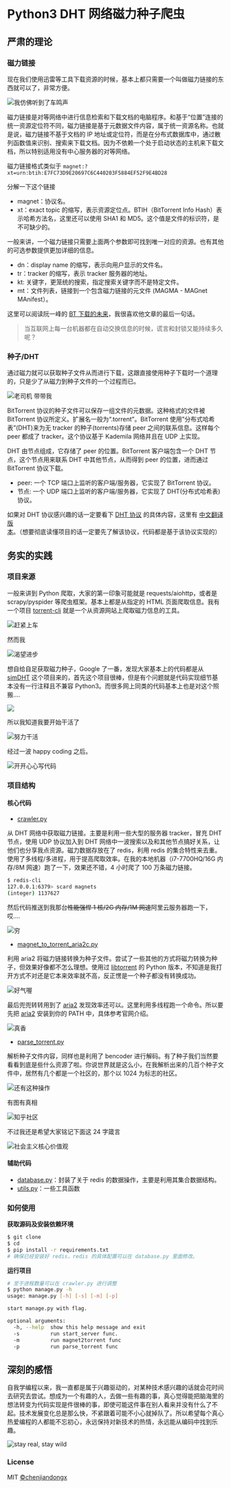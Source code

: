 # Python3 DHT 网络磁力种子爬虫

## 严肃的理论

### 磁力链接

现在我们使用迅雷等工具下载资源的时候，基本上都只需要一个叫做磁力链接的东西就可以了，非常方便。

![我仿佛听到了车鸣声](https://user-images.githubusercontent.com/19553554/42369819-a7cd8480-813d-11e8-9110-b371c2cb2b3d.jpg)

磁力链接是对等网络中进行信息检索和下载文档的电脑程序。和基于“位置”连接的统一资源定位符不同，磁力链接是基于元数据文件内容，属于统一资源名称。也就是说，磁力链接不基于文档的 IP 地址或定位符，而是在分布式数据库中，通过散列函数值来识别、搜索来下载文档。因为不依赖一个处于启动状态的主机来下载文档，所以特别适用没有中心服务器的对等网络。

磁力链接格式类似于 `magnet:?xt=urn:btih:E7FC73D9E20697C6C440203F5884EF52F9E4BD28`

分解一下这个链接

* magnet：协议名。
* xt：exact topic 的缩写，表示资源定位点。BTIH（BitTorrent Info Hash）表示哈希方法名，这里还可以使用 SHA1 和 MD5。这个值是文件的标识符，是不可缺少的。

一般来讲，一个磁力链接只需要上面两个参数即可找到唯一对应的资源。也有其他的可选参数提供更加详细的信息。

* dn：display name 的缩写，表示向用户显示的文件名。
* tr：tracker 的缩写，表示 tracker 服务器的地址。
* kt: 关键字，更笼统的搜索，指定搜索关键字而不是特定文件。
* mt：文件列表，链接到一个包含磁力链接的元文件 (MAGMA - MAGnet MAnifest）。

这里可以阅读阮一峰的 [BT 下载的未来](http://www.ruanyifeng.com/blog/2009/11/future_of_bittorrent.html)，我很喜欢他文章的最后一句话。
> 当互联网上每一台机器都在自动交换信息的时候，谎言和封锁又能持续多久呢？


### 种子/DHT

通过磁力就可以获取种子文件从而进行下载，这跟直接使用种子下载时一个道理的，只是少了从磁力到种子文件的一个过程而已。

![老司机 带带我](https://user-images.githubusercontent.com/19553554/42369745-74eb10a0-813d-11e8-9f65-10f141bc4dfc.jpg)

BitTorrent 协议的种子文件可以保存一组文件的元数据。这种格式的文件被 BitTorrent 协议所定义。扩展名一般为“.torrent”。BitTorrent 使用”分布式哈希表”(DHT)来为无 tracker 的种子(torrents)存储 peer 之间的联系信息。这样每个 peer 都成了 tracker。这个协议基于 Kademila 网络并且在 UDP 上实现。

DHT 由节点组成，它存储了 peer 的位置。BitTorrent 客户端包含一个 DHT 节点，这个节点用来联系 DHT 中其他节点，从而得到 peer 的位置，进而通过 BitTorrent 协议下载。

* peer: 一个 TCP 端口上监听的客户端/服务器，它实现了 BitTorrent 协议。
* 节点: 一个 UDP 端口上监听的客户端/服务器，它实现了 DHT(分布式哈希表) 协议。

如果对 DHT 协议感兴趣的话一定要看下 [DHT 协议](http://www.bittorrent.org/beps/bep_0005.html) 的具体内容，这里有 [中文翻译版本](http://justjavac.com/other/2015/02/01/bittorrent-dht-protocol.html)。（想要彻底读懂项目的话一定要先了解该协议，代码都是基于该协议实现的）


## 务实的实践

### 项目来源

一般来讲到 Python 爬取，大家的第一印象可能就是 requests/aiohttp，或者是 scrapy/pyspider 等爬虫框架。基本上都是从指定的 HTML 页面爬取信息。我有一个项目 [torrent-cli](https://github.com/chenjiandongx/torrent-cli) 就是一个从资源网站上爬取磁力信息的工具。

![赶紧上车](https://user-images.githubusercontent.com/19553554/42370007-35974b20-813e-11e8-9dc0-6f82f9e391d0.jpg)

然而我

![渴望进步](https://user-images.githubusercontent.com/19553554/42373600-020b19a8-8148-11e8-9503-29ae3c9d9aff.jpg)

想自给自足获取磁力种子，Google 了一番，发现大家基本上的代码都是从 [simDHT](https://github.com/fanpei91/simDHT) 这个项目来的，首先这个项目很棒，但是有个问题就是代码实现细节基本没有一行注释且不兼容 Python3。而很多网上同类的代码基本上也是对这个照搬....

![](https://user-images.githubusercontent.com/19553554/42369313-29abfb50-813c-11e8-8524-2a75372615de.jpg)

所以我知道我要开始干活了

![努力干活](https://user-images.githubusercontent.com/19553554/42371117-17e39fd6-8141-11e8-8ece-189774e28f41.gif)

经过一波 happy coding 之后。

![开开心心写代码](https://user-images.githubusercontent.com/19553554/42370122-83062ca0-813e-11e8-98cf-3c1177836042.gif)


### 项目结构

#### 核心代码

* [crawler.py]()

从 DHT 网络中获取磁力链接。主要是利用一些大型的服务器 tracker，冒充 DHT 节点，使用 UDP 协议加入到 DHT 网络中一波搜索以及和其他节点搞好关系，让他们也分享我点资源。磁力数据存放在了 redis，利用 redis 的集合特性来去重。使用了多线程/多进程，用于提高爬取效率。在我的本地机器（i7-7700HQ/16G 内存/8M 网速）跑了一下，效果还不错，4 小时爬了 100 万条磁力链接。

```bash
$ redis-cli
127.0.0.1:6379> scard magnets
(integer) 1137627
```
然后代码推送到我那台~~性能强悍 1 核/2G 内存/1M 网速~~阿里云服务器跑一下，哎....

![穷](https://user-images.githubusercontent.com/19553554/42371121-19922bc2-8141-11e8-96fe-3c6acc31d7bc.jpg)

* [magnet_to_torrent_aria2c.py]()

利用 aria2 将磁力链接转换为种子文件。尝试了一些其他的方式将磁力转换为种子，但效果好像都不怎么理想。使用过 [libtorrent](https://github.com/arvidn/libtorrent) 的 Python 版本，不知道是我打开方式不对还是它本来效率就不高，反正愣是一个种子都没有转换成功。

![好气喔](https://user-images.githubusercontent.com/19553554/42371358-d31e67e0-8141-11e8-92c3-4248a4073286.png)

最后兜兜转转用到了 [aria2](https://github.com/aria2/aria2) 发现效率还可以。这里利用多线程跑一个命令。所以要先把 [aria2](https://github.com/aria2/aria2) 安装到你的 PATH 中，具体参考官网介绍。

![真香](https://user-images.githubusercontent.com/19553554/42371518-4e1ee12c-8142-11e8-91e3-205831841e78.jpg)

* [parse_torrent.py]()

解析种子文件内容，同样也是利用了 bencoder 进行解码。有了种子我们当然要看看到底是些什么资源了啦。你说世界就是这么小，在我解析出来的几百个种子文件中，居然有几个都是一个社区的，那个以 1024 为标志的社区。

![还有这种操作](https://user-images.githubusercontent.com/19553554/42372044-c5debb5a-8143-11e8-8feb-99fa06d1813a.png)

有图有真相

![知乎社区](https://user-images.githubusercontent.com/19553554/42373886-cac632ce-8148-11e8-889c-def385f54a0c.png)

不过我还是希望大家铭记下面这 24 字箴言

![社会主义核心价值观](https://user-images.githubusercontent.com/19553554/42373033-59add9cc-8146-11e8-9507-0f1dd570c2e2.jpg)

#### 辅助代码

* [database.py]()：封装了关于 redis 的数据操作，主要是利用其集合数据结构。
* [utils.py]()：一些工具函数


### 如何使用

**获取源码及安装依赖环境**

```bash
$ git clone
$ cd 
$ pip install -r requirements.txt
# 确保已经安装好 redis，redis 的具体配置可以在 database.py 里面修改。
```

**运行项目**

```bash
# 至于进程数量可以在 crawler.py 进行调整
$ python manage.py -h
usage: manage.py [-h] [-s] [-m] [-p]

start manage.py with flag.

optional arguments:
  -h, --help  show this help message and exit
  -s          run start_server func.
  -m          run magnet2torrent func
  -p          run parse_torrent func
```

## 深刻的感悟

自我学编程以来，我一直都是属于兴趣驱动的，对某种技术感兴趣的话就会花时间去研究去尝试。想成为一个有趣的人，去做一些有趣的事，真心觉得能把脑海里的想法转变为代码实现是件很棒的事，即使可能这件事在别人看来并没有什么了不起。技术发展变化总是那么快，不紧跟着可能不小心就掉队了。所以希望每个真心热爱编程的人都能不忘初心，永远保持对新技术的热情，永远能从编码中找到乐趣。

![stay real, stay wild](https://user-images.githubusercontent.com/19553554/42375144-2c90600c-814d-11e8-9824-2d5433c8e19c.png)


### License

MIT [©chenjiandongx](https://github.com/chenjiandongx)
